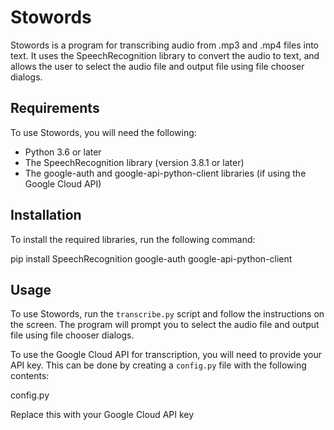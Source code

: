 # Stowords

Stowords is a program for transcribing audio from .mp3 and .mp4 files into text. It uses the SpeechRecognition library to convert the audio to text, and allows the user to select the audio file and output file using file chooser dialogs.

## Requirements

To use Stowords, you will need the following:

- Python 3.6 or later
- The SpeechRecognition library (version 3.8.1 or later)
- The google-auth and google-api-python-client libraries (if using the Google Cloud API)

## Installation

To install the required libraries, run the following command:

pip install SpeechRecognition google-auth google-api-python-client


## Usage

To use Stowords, run the `transcribe.py` script and follow the instructions on the screen. The program will prompt you to select the audio file and output file using file chooser dialogs.

To use the Google Cloud API for transcription, you will need to provide your API key. This can be done by creating a `config.py` file with the following contents:

config.py

Replace this with your Google Cloud API key
